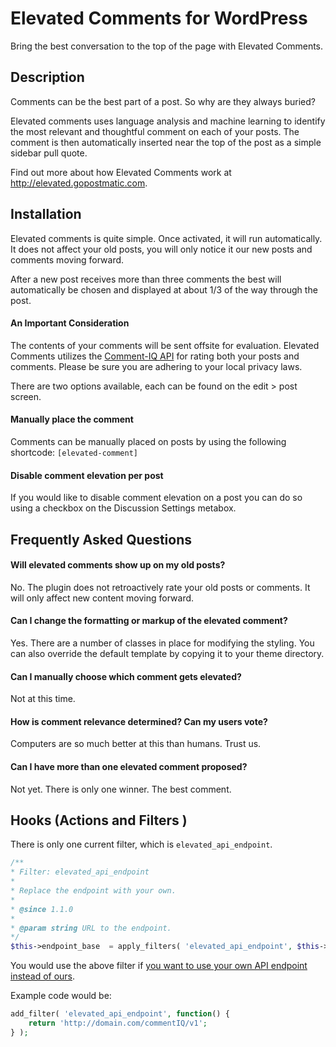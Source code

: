 Elevated Comments for WordPress
======================

Bring the best conversation to the top of the page with Elevated Comments.

## Description

Comments can be the best part of a post. So why are they always buried?

Elevated comments uses language analysis and machine learning to identify the most relevant and thoughtful comment on each of your posts. The comment is then automatically inserted near the top of the post as a simple sidebar pull quote. 

Find out more about how Elevated Comments work at <a href="http://elevated.gopostmatic.com">http://elevated.gopostmatic.com</a>.

## Installation

Elevated comments is quite simple. Once activated, it will run automatically. It does not affect your old posts, you will only notice it our new posts and comments moving forward.

After a new post receives more than three comments the best will automatically be chosen and displayed at about 1/3 of the way through the post.

#### An Important Consideration

The contents of your comments will be sent offsite for evaluation. Elevated Comments utilizes the [Comment-IQ API](comment-iq.com) for rating both your posts and comments. Please be sure you are adhering to your local privacy laws.


There are two options available, each can be found on the edit > post screen.

#### Manually place the comment

Comments can be manually placed on posts by using the following shortcode:
`[elevated-comment]`

#### Disable comment elevation per post

If you would like to disable comment elevation on a post you can do so using a checkbox on the Discussion Settings metabox.

## Frequently Asked Questions

#### Will elevated comments show up on my old posts?

No. The plugin does not retroactively rate your old posts or comments. It will only affect new content moving forward.

#### Can I change the formatting or markup of the elevated comment?

Yes. There are a number of classes in place for modifying the styling. You can also override the default template by copying it to your theme directory.

#### Can I manually choose which comment gets elevated?

Not at this time.

#### How is comment relevance determined? Can my users vote?

Computers are so much better at this than humans. Trust us.

#### Can I have more than one elevated comment proposed?

Not yet. There is only one winner. The best comment.

## Hooks (Actions and Filters )

There is only one current filter, which is `elevated_api_endpoint`.

```php
/**
* Filter: elevated_api_endpoint
*
* Replace the endpoint with your own.
*
* @since 1.1.0
*
* @param string URL to the endpoint.
*/
$this->endpoint_base  = apply_filters( 'elevated_api_endpoint', $this->endpoint_base );
```

You would use the above filter if <a href="https://github.com/comp-journalism/commentIQ/tree/master/CommentAPIcode">you want to use your own API endpoint instead of ours</a>.

Example code would be:

```php
add_filter( 'elevated_api_endpoint', function() {
    return 'http://domain.com/commentIQ/v1';
} );
